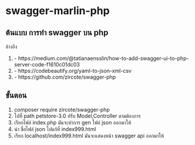 # swagger-marlin-php
<h2>ต้นแบบ การทำ swagger บน php </h2>
อ้างอิง 
 <ol>
<li>- https://medium.com/@tatianaensslin/how-to-add-swagger-ui-to-php-server-code-f1610c01dc03
<li>- https://codebeautify.org/yaml-to-json-xml-csv 
<li>- https://github.com/zircote/swagger-php
 </ol>
<h2>ขั้นตอน  </h2>
<ol>
 <li>composer require zircote/swagger-php
 <li>ไปที่ path petstore-3.0 ปรับ Model,Controller ตามต้องการ
 <li>เรียกไฟล์ index.php มันจะทำการ gen ไฟล์ json ออกมาให้ 
 <li>นำ ชื่อไฟล์ json ไปแก้ที่ index999.html 
 <li> เรียก localhost/index999.html มันจะแสดงหน้า swagger api ออกมาให้
 </ol>
 
